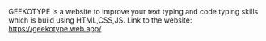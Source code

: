 GEEKOTYPE is a website to improve your text typing and code typing skills
which is build using HTML,CSS,JS.
Link to the website: https://geekotype.web.app/